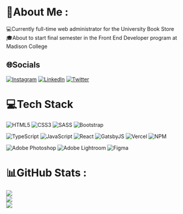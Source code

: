 # 💫About Me :

💻Currently full-time web administrator for the University Book Store\
🎓About to start final semester in the Front End Developer program at Madison College

## 🌐Socials

[![Instagram](https://img.shields.io/badge/Instagram-%23E4405F.svg?logo=Instagram&logoColor=white)](https://instagram.com/dryadmedia) [![LinkedIn](https://img.shields.io/badge/LinkedIn-%230077B5.svg?logo=linkedin&logoColor=white)](https://linkedin.com/in/claytondewey) [![Twitter](https://img.shields.io/badge/Twitter-%231DA1F2.svg?logo=Twitter&logoColor=white)](https://twitter.com/ClaytonDewey)

# 💻Tech Stack

![HTML5](https://img.shields.io/badge/html5-%23E34F26.svg?style=for-the-badge&logo=html5&logoColor=white) ![CSS3](https://img.shields.io/badge/css3-%231572B6.svg?style=for-the-badge&logo=css3&logoColor=white) ![SASS](https://img.shields.io/badge/SASS-hotpink.svg?style=for-the-badge&logo=SASS&logoColor=white) ![Bootstrap](https://img.shields.io/badge/bootstrap-%23563D7C.svg?style=for-the-badge&logo=bootstrap&logoColor=white)

![TypeScript](https://img.shields.io/badge/typescript-%23007ACC.svg?style=for-the-badge&logo=typescript&logoColor=white) ![JavaScript](https://img.shields.io/badge/javascript-%23323330.svg?style=for-the-badge&logo=javascript&logoColor=%23F7DF1E) ![React](https://img.shields.io/badge/react-%2320232a.svg?style=for-the-badge&logo=react&logoColor=%2361DAFB) ![GatsbyJS](https://img.shields.io/badge/Gatsby-663399?style=for-the-badge&logo=gatsby&logoColor=white) ![Vercel](https://img.shields.io/badge/vercel-%23000000.svg?style=for-the-badge&logo=vercel&logoColor=white) ![NPM](https://img.shields.io/badge/NPM-%23000000.svg?style=for-the-badge&logo=npm&logoColor=white)

![Adobe Photoshop](https://img.shields.io/badge/adobephotoshop-%2331A8FF.svg?style=for-the-badge&logo=adobephotoshop&logoColor=white) ![Adobe Lightroom](https://img.shields.io/badge/Adobe%20Lightroom-31A8FF.svg?style=for-the-badge&logo=Adobe%20Lightroom&logoColor=white) ![Figma](https://img.shields.io/badge/figma-%23F24E1E.svg?style=for-the-badge&logo=figma&logoColor=white)

# 📊GitHub Stats :

![](https://github-readme-stats.vercel.app/api?username=ClaytonDewey&theme=gotham&hide_border=false&include_all_commits=false&count_private=false)<br/>
![](https://github-readme-streak-stats.herokuapp.com/?user=ClaytonDewey&theme=gotham&hide_border=false)<br/>
![](https://github-readme-stats.vercel.app/api/top-langs/?username=ClaytonDewey&theme=gotham&hide_border=false&include_all_commits=false&count_private=false&layout=compact)
